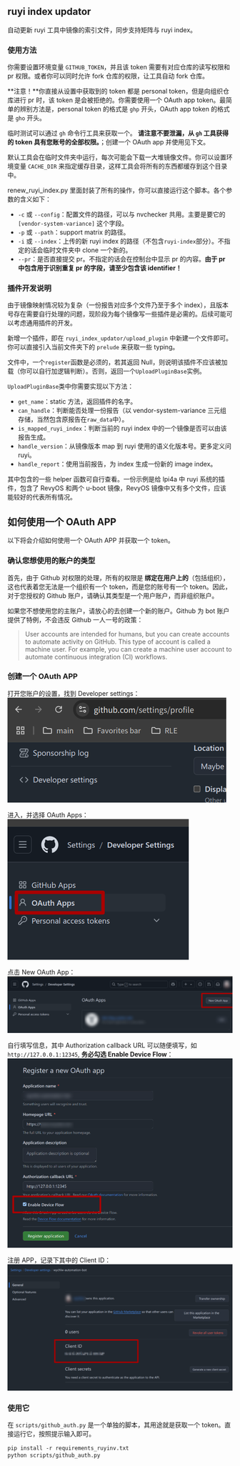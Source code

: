 ## ruyi index updator

自动更新 ruyi 工具中镜像的索引文件，同步支持矩阵与 ruyi index。

### 使用方法

你需要设置环境变量 `GITHUB_TOKEN`，并且该 token 需要有对应仓库的读写权限和 pr 权限。或者你可以同时允许 fork 仓库的权限，让工具自动 fork 仓库。

**注意！**你直接从设置中获取到的 token 都是 personal token，但是向组织仓库进行 pr 时，该 token 是会被拒绝的。你需要使用一个 OAuth app token。最简单的辨别方法是，personal token 的格式是 `ghp` 开头，OAuth app token 的格式是 `gho` 开头。

临时测试可以通过 `gh` 命令行工具来获取一个。 **请注意不要泄漏，从 `gh` 工具获得的 token 具有您账号的全部权限。**；创建一个 OAuth app 并使用见下文。

默认工具会在临时文件夹中运行，每次可能会下载一大堆镜像文件。你可以设置环境变量 `CACHE_DIR` 来指定缓存目录，这样工具会将所有的东西都缓存到这个目录中。

renew_ruyi_index.py 里面封装了所有的操作，你可以直接运行这个脚本。各个参数的含义如下：
- `-c` 或 `--config`：配置文件的路径，可以与 nvchecker 共用。主要是要它的 `[vendor-system-variance]` 这个字段。
- `-p` 或 `--path`：support matrix 的路径。
- `-i` 或 `--index`：上传的新 ruyi index 的路径（不包含`ruyi-index`部分）。不指定的话会临时文件夹中 clone 一个新的。
- `--pr`：是否直接提交 pr。不指定的话会在控制台中显示 pr 的内容。**由于 pr 中包含用于识别重复 pr 的字段，请至少包含该 identifier！**

### 插件开发说明

由于镜像映射情况较为复杂（一份报告对应多个文件乃至于多个 index），且版本号存在需要自行处理的问题，现阶段为每个镜像写一些插件是必需的。后续可能可以考虑通用插件的开发。

新增一个插件，即在 `ruyi_index_updator/upload_plugin` 中新建一个文件即可。你可以直接引入当前文件夹下的 `prelude` 来获取一些 typing。

文件中，一个`register`函数是必须的，若其返回 Null，则说明该插件不应该被加载（你可以自行加逻辑判断）。否则，返回一个`UploadPluginBase`实例。

`UploadPluginBase`类中你需要实现以下方法：
- `get_name`：static 方法，返回插件的名字。
- `can_handle`：判断能否处理一份报告（以 vendor-system-variance 三元组存储，当然包含原报告在`raw_data`中）。
- `is_mapped_ruyi_index`：判断当前的 ruyi index 中的一个镜像是否可以由该报告生成。
- `handle_version`：从镜像版本 map 到 ruyi 使用的语义化版本号。更多定义问 ruyi。
- `handle_report`：使用当前报告，为 index 生成一份新的 image index。

其中包含的一些 helper 函数可自行查看。一份示例是给 lpi4a 中 ruyi 系统的插件，包含了 RevyOS 和两个 u-boot 镜像，RevyOS 镜像中又有多个文件，应该能较好的代表所有情况。

## 如何使用一个 OAuth APP

以下将会介绍如何使用一个 OAuth APP 并获取一个 token。

### 确认您想使用的账户的类型

首先，由于 Github 对权限的处理，所有的权限是 **绑定在用户上的**（包括组织），这也代表着您无法是一个组织有一个 token，而是您的账号有一个 token。因此，对于您授权的 Github 账户，请确认其类型是一个用户账户，而非组织账户。

如果您不想使用您的主账户，请放心的去创建一个新的账户。Github 为 bot 账户提供了特例，不会违反 Github 一人一号的政策：
> User accounts are intended for humans, but you can create accounts to automate activity on GitHub. This type of account is called a machine user. For example, you can create a machine user account to automate continuous integration (CI) workflows.

### 创建一个 OAuth APP

打开您账户的设置，找到 Developer settings：
![1](img/1.png)

进入，并选择 OAuth Apps：
![2](img/2.png)

点击 New OAuth App：
![3](img/3.png)

自行填写信息，其中 Authorization callback URL 可以随便填写，如
 `http://127.0.0.1:12345`, **务必勾选 Enable Device Flow**：
![4](img/4.png)

注册 APP，记录下其中的 Client ID：
![5](img/5.png)

### 使用它

在 `scripts/github_auth.py` 是一个单独的脚本，其用途就是获取一个 token。直接运行它，按照提示输入即可。
```shell
pip install -r requirements_ruyinv.txt
python scripts/github_auth.py
```

